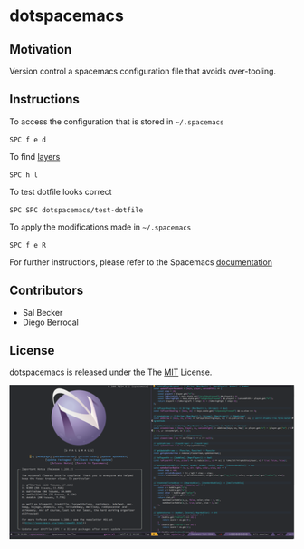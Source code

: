 # dotspacemacs

## Motivation

Version control a spacemacs configuration file that avoids over-tooling.

## Instructions

To access the configuration that is stored in `~/.spacemacs` 

`SPC f e d`

To find [layers](http://spacemacs.org/layers/LAYERS.html)

`SPC h l`

To test dotfile looks correct

`SPC SPC dotspacemacs/test-dotfile`

To apply the modifications made in `~/.spacemacs` 

`SPC f e R`

For further instructions, please refer to the Spacemacs [documentation](http://spacemacs.org/doc/DOCUMENTATION.html#dotfile-configuration)

## Contributors

 - Sal Becker
 - Diego Berrocal
  
## License

dotspacemacs is released under the The [MIT](https://opensource.org/licenses/MIT) License.

![This is a screenshot of Spacemacs](https://github.com/Khaleed/dotspacemacs/blob/master/public/spacemacs.png)
